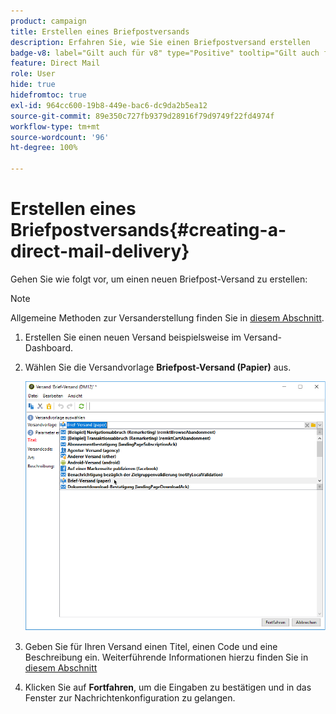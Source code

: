 ```yaml
---
product: campaign
title: Erstellen eines Briefpostversands
description: Erfahren Sie, wie Sie einen Briefpostversand erstellen
badge-v8: label="Gilt auch für v8" type="Positive" tooltip="Gilt auch für Campaign v8"
feature: Direct Mail
role: User
hide: true
hidefromtoc: true
exl-id: 964cc600-19b8-449e-bac6-dc9da2b5ea12
source-git-commit: 89e350c727fb9379d28916f79d9749f22fd4974f
workflow-type: tm+mt
source-wordcount: '96'
ht-degree: 100%

---
```


# Erstellen eines Briefpostversands{#creating-a-direct-mail-delivery}

Gehen Sie wie folgt vor, um einen neuen Briefpost-Versand zu erstellen:

>[!NOTE]
>
>Allgemeine Methoden zur Versanderstellung finden Sie in [diesem Abschnitt](steps-about-delivery-creation-steps.md).

1. Erstellen Sie einen neuen Versand beispielsweise im Versand-Dashboard.
1. Wählen Sie die Versandvorlage **Briefpost-Versand (Papier)** aus.

   ![](assets/direct_mail.png)

1. Geben Sie für Ihren Versand einen Titel, einen Code und eine Beschreibung ein. Weiterführende Informationen hierzu finden Sie in [diesem Abschnitt](steps-create-and-identify-the-delivery.md#identifying-the-delivery)
1. Klicken Sie auf **Fortfahren**, um die Eingaben zu bestätigen und in das Fenster zur Nachrichtenkonfiguration zu gelangen.
